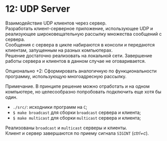# 12: UDP Server

Взаимодействие UDP клиентов через сервер.  
Разработать клиент-серверное приложение, использующее UDP и реализующее широковещательную рассылку множества сообщений с сервера.  
Сообщения с сервера в цикле набираются в консоли и передаются клиентам, запущенным на разных компьютерах.  
Решение достаточно реализовать на локальной сети. Завершение работы сервера и клиентов в данном случае не оговаривается.  
  
Опционально +2: Сформировать аналогичную по функциональности программу, использующую многоадресную рассылку.  

Примечание. В принципе решение можно отработать и на одном компьютере, но целесообразно попробовать подключить еще хотя бы один.  

- `./src/`: исходники программ на `C`;
- `$ make broadcast` для сборки `broadcast` сервера и клиента;
- `$ make multicast` для сборки `multicast` сервера и клиента;

Реализованы `broadcast` и `multicast` серверы и клиенты.  
Клиент и сервер завершаются по приему сигнала `SIGINT` (*ctrl+c*).
